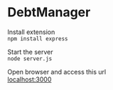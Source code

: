 # DebtManager
Install extension<br>
<code>npm install express</code>

Start the server<br>
<code>node server.js</code>

Open browser and access this url<br>
<a target="_blank" href="http://localhost:3000">localhost:3000</a>

